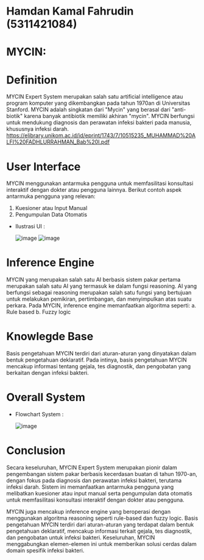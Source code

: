 # Hamdan Kamal Fahrudin (5311421084)
# MYCIN:
# Definition
MYCIN Expert System merupakan salah satu artificial intelligence atau program komputer yang dikembangkan pada tahun 1970an di Universitas Stanford. MYCIN adalah singkatan dari "Mycin" yang berasal dari "anti-biotik" karena banyak antibiotik memiliki akhiran "mycin". MYCIN berfungsi untuk mendukung diagnosis dan perawatan infeksi bakteri pada manusia, khususnya infeksi darah.
https://elibrary.unikom.ac.id/id/eprint/1743/7/10515235_MUHAMMAD%20ALFI%20FADHLURRAHMAN_Bab%20I.pdf
# User Interface
MYCIN menggunakan antarmuka pengguna untuk memfasilitasi konsultasi interaktif dengan dokter atau pengguna lainnya. Berikut contoh aspek antarmuka pengguna yang relevan:
 1. Kuesioner atau Input Manual
 2. Pengumpulan Data Otomatis
* Ilustrasi UI :
  
  ![image](https://github.com/hamdankf/Sistem-Ahli/assets/149086558/d572ffb1-7fe3-43cd-9125-7c3b3e052889)
  ![image](https://github.com/hamdankf/Sistem-Ahli/assets/149086558/6de76ea4-7205-46d2-ac67-263f784482df)
# Inference Engine
MYCIN yang merupakan salah satu AI berbasis sistem pakar pertama merupakan salah satu AI yang termasuk ke dalam fungsi reasoning. AI yang berfungsi sebagai reasoning merupakan salah satu fungsi yang bertujuan untuk melakukan pemikiran, pertimbangan, dan menyimpulkan atas suatu perkara.
Pada MYCIN, inference engine memanfaatkan algoritma seperti:
 a. Rule based 
 b. Fuzzy logic
# Knowlegde Base
Basis pengetahuan MYCIN terdiri dari aturan-aturan yang dinyatakan dalam bentuk pengetahuan deklaratif. Pada intinya, basis pengetahuan MYCIN mencakup informasi tentang gejala, tes diagnostik, dan pengobatan yang berkaitan dengan infeksi bakteri.
# Overall System
* Flowchart System :

  ![image](https://github.com/hamdankf/Sistem-Ahli/assets/149086558/d54ed4ea-2a25-4251-929b-aa0e306937e4)
# Conclusion
Secara keseluruhan, MYCIN Expert System merupakan pionir dalam pengembangan sistem pakar berbasis kecerdasan buatan di tahun 1970-an, dengan fokus pada diagnosis dan perawatan infeksi bakteri, terutama infeksi darah. Sistem ini memanfaatkan antarmuka pengguna yang melibatkan kuesioner atau input manual serta pengumpulan data otomatis untuk memfasilitasi konsultasi interaktif dengan dokter atau pengguna.

MYCIN juga mencakup inference engine yang beroperasi dengan menggunakan algoritma reasoning seperti rule-based dan fuzzy logic. Basis pengetahuan MYCIN terdiri dari aturan-aturan yang terdapat dalam bentuk pengetahuan deklaratif, mencakup informasi terkait gejala, tes diagnostik, dan pengobatan untuk infeksi bakteri. Keseluruhan, MYCIN menggabungkan elemen-elemen ini untuk memberikan solusi cerdas dalam domain spesifik infeksi bakteri.
